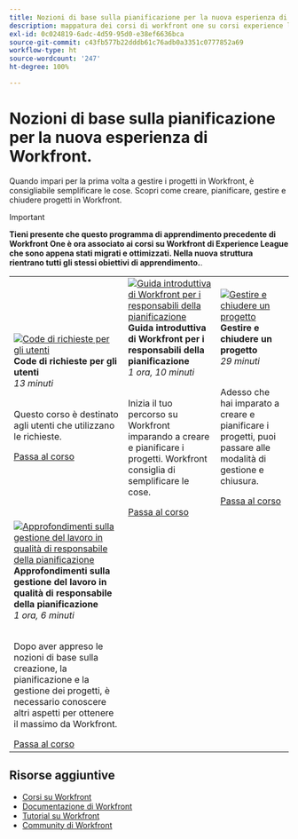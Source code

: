 ```yaml
---
title: Nozioni di base sulla pianificazione per la nuova esperienza di Workfront, Parte 1 e Parte 2
description: mappatura dei corsi di workfront one su corsi experience league
exl-id: 0c024819-6adc-4d59-95d0-e38ef6636bca
source-git-commit: c43fb577b22dddb61c76adb0a3351c0777852a69
workflow-type: ht
source-wordcount: '247'
ht-degree: 100%

---
```


# Nozioni di base sulla pianificazione per la nuova esperienza di Workfront.

Quando impari per la prima volta a gestire i progetti in Workfront, è consigliabile semplificare le cose. Scopri come creare, pianificare, gestire e chiudere progetti in Workfront.

>[!IMPORTANT]
>
>**Tieni presente che questo programma di apprendimento precedente di Workfront One è ora associato ai corsi su Workfront di Experience League che sono appena stati migrati e ottimizzati.  Nella nuova struttura rientrano tutti gli stessi obiettivi di apprendimento.**.

<table>
  <tr>
   <td>
      <a href="https://experienceleague.adobe.com/?recommended=Workfront-U-1-2022.1.planners">
      <img alt="Code di richieste per gli utenti" src="https://cdn.experienceleague.adobe.com/thumb/request-queues-for-users.png"/>
      </a>
      <div>
         <strong>Code di richieste per gli utenti</strong></a>
<br/><em>13 minuti</em>
      </div>
      <p>
        <br/>
Questo corso è destinato agli utenti che utilizzano le richieste.
      </p>
      <a  rel="noreferrer" target="_blank" href="https://experienceleague.adobe.com/?recommended=Workfront-U-1-2022.2.request-queues" class="spectrum-Button spectrum-Button--primary spectrum-Button--sizeM">
      <span class="spectrum-Button-label has-no-wrap has-text-weight-bold">Passa al corso</span>
      </a>
   </td>   
   <td>
      <a href="https://experienceleague.adobe.com/?recommended=Workfront-U-1-2022.1.planners">
      <img alt="Guida introduttiva di Workfront per i responsabili della pianificazione" src="https://cdn.experienceleague.adobe.com/thumb/get-started-with-workfront-for-planners.png"/>
      </a>
      <div>
         <strong>Guida introduttiva di Workfront per i responsabili della pianificazione</strong></a>
 <br/><em>1 ora, 10 minuti</em>
      </div>
      <p>
        <br/>
Inizia il tuo percorso su Workfront imparando a creare e pianificare i progetti. Workfront consiglia di semplificare le cose.
      </p>
      <a  rel="noreferrer" target="_blank" href="https://experienceleague.adobe.com/?recommended=Workfront-U-1-2022.1.planners" class="spectrum-Button spectrum-Button--primary spectrum-Button--sizeM">
      <span class="spectrum-Button-label has-no-wrap has-text-weight-bold">Passa al corso</span>
      </a>
   </td>
    <td>
      <a href="https://experienceleague.adobe.com/?recommended=Workfront-U-1-2022.2.planners">
      <img alt="Gestire e chiudere un progetto" src="https://cdn.experienceleague.adobe.com/thumb/manage-and-close-a-project.png"/>
      </a>
      <div>
         <strong>Gestire e chiudere un progetto</strong></a>
 <br/><em>29 minuti</em>
      </div>
      <p>
        <br/>
Adesso che hai imparato a creare e pianificare i progetti, puoi passare alle modalità di gestione e chiusura.
      </p>
      <a  rel="noreferrer" target="_blank" href="https://experienceleague.adobe.com/?recommended=Workfront-U-1-2022.2.planners" class="spectrum-Button spectrum-Button--primary spectrum-Button--sizeM">
      <span class="spectrum-Button-label has-no-wrap has-text-weight-bold">Passa al corso</span>
      </a>
   </td>
  </tr>
  <tr>
   <td>
      <a href="https://experienceleague.adobe.com/?recommended=Workfront-U-1-2022.3.planners">
      <img alt="Approfondimenti sulla gestione del lavoro in qualità di responsabile della pianificazione" src="https://cdn.experienceleague.adobe.com/thumb/further-understanding-of-managing-work-as-a-planner.png"/>
      </a>
      <div>
         <strong>Approfondimenti sulla gestione del lavoro in qualità di responsabile della pianificazione</strong></a>
 <br/><em>1 ora, 6 minuti</em>
      </div>
      <p>
        <br/>
Dopo aver appreso le nozioni di base sulla creazione, la pianificazione e la gestione dei progetti, è necessario conoscere altri aspetti per ottenere il massimo da Workfront.
      </p>
      <a  rel="noreferrer" target="_blank" href="https://experienceleague.adobe.com/?recommended=Workfront-U-1-2022.3.planners" class="spectrum-Button spectrum-Button--primary spectrum-Button--sizeM">
      <span class="spectrum-Button-label has-no-wrap has-text-weight-bold">Passa al corso</span>
      </a>
   </td>
  </tr>

</table>

## Risorse aggiuntive

* [Corsi su Workfront](https://experienceleague.adobe.com/?lang=it&amp;Solution=Workfront#courses)
* [Documentazione di Workfront](https://experienceleague.adobe.com/docs/workfront.html?lang=it)
* [Tutorial su Workfront](https://experienceleague.adobe.com/docs/workfront-learn/tutorials-workfront/home.html?lang=it)
* [Community di Workfront](https://experienceleaguecommunities.adobe.com/t5/workfront/ct-p/workfront)
